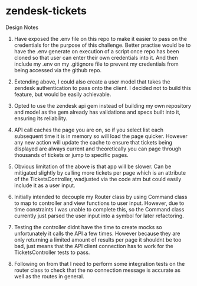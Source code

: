 # zendesk-tickets

Design Notes

1. Have exposed the .env file on this repo to make it easier to pass on the credentials for the purpose of this challenge.  Better practise would be to have the .env generate on execution of a script once repo has been cloned so that user can enter their own credentials into it.  And then include my .env on my .gitignore file to prevent my credentials from being accessed via the github repo.

2. Extending above, I could also create a user model that takes the zendesk authentication to pass onto the client.  I decided not to build this feature, but would be easily achievable.

3. Opted to use the zendesk api gem instead of building my own repository and model as the gem already has validations and specs built into it, ensuring its reliability.

4. API call caches the page you are on, so if you select list each subsequent time it is in memory so will load the page quicker.  However any new action will update the cache to ensure that tickets being displayed are always current and theoretically you can page through thousands of tickets or jump to specific pages.

5. Obvious limitation of the above is that app will be slower.  Can be mitigated slightly by calling more tickets per page which is an attribute of the TicketsController, wadjusted via the code atm but could easily include it as a user input.

6. Initially intended to decouple my Router class by using Command class to map to controller and view functions to user input.  However, due to time constraints I was unable to complete this, so the Command class currently just parsed the user input into a symbol for later refactoring.

7. Testing the controller didnt have the time to create mocks so unfortunately it calls the API a few times.  However because they are only returning a limited amount of results per page it shouldnt be too bad, just means that the API client connection has to work for the TicketsController tests to pass.

8. Following on from that I need to perform some integration tests on the router class to check that the no connection message is accurate as well as the routes in general.

